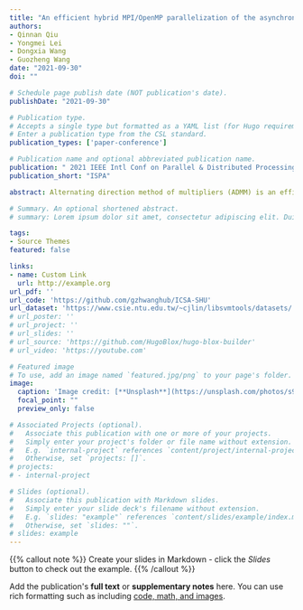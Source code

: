```yaml
---
title: "An efficient hybrid MPI/OpenMP parallelization of the asynchronous ADMM algorithm"
authors:
- Qinnan Qiu
- Yongmei Lei
- Dongxia Wang
- Guozheng Wang
date: "2021-09-30"
doi: ""

# Schedule page publish date (NOT publication's date).
publishDate: "2021-09-30"

# Publication type.
# Accepts a single type but formatted as a YAML list (for Hugo requirements).
# Enter a publication type from the CSL standard.
publication_types: ['paper-conference']

# Publication name and optional abbreviated publication name.
publication: " 2021 IEEE Intl Conf on Parallel & Distributed Processing with Applications, Big Data & Cloud Computing, Sustainable Computing & Communications, Social Computing & Networking (ISPA/BDCloud/SocialCom/SustainCom)"
publication_short: "ISPA"

abstract: Alternating direction method of multipliers (ADMM) is an efficient algorithm to solve large-scale machine learning problems in a distributed environment. To make full use of the hierarchical memory model in modern high-performance computing systems, this paper implements a hybrid MPI/OpenMP parallelization of the asynchronous ADMM algorithm (AH-ADMM). The AH-ADMM algorithm updates local variables in parallel by OpenMP threads and exchanges information between MPI processes, which relieves memory and communication pressure by replacing multi-processing with multi-threading. Furthermore, for the SVM problem, the AH-ADMM algorithm speeds up the calculation of sub-problems through an efficient parallel optimization strategy. This paper effectively combines the features of both algorithm design and programming model. Experiments on the Ziqiang4000 high-performance cluster demonstrate that the AH-ADMM algorithm scales better and run faster than the existing distributed ADMM algorithms implemented by pure MPI. The AH-ADMM can reduce the communication overhead by up to 91.8% and increase the convergence rate by up to 36x. For large datasets, the AH-ADMM can scale well on the cluster which over 129 cores.

# Summary. An optional shortened abstract.
# summary: Lorem ipsum dolor sit amet, consectetur adipiscing elit. Duis posuere tellus ac convallis placerat. Proin tincidunt magna sed ex sollicitudin condimentum.

tags:
- Source Themes
featured: false

links:
- name: Custom Link
  url: http://example.org
url_pdf: ''
url_code: 'https://github.com/gzhwanghub/ICSA-SHU'
url_dataset: 'https://www.csie.ntu.edu.tw/~cjlin/libsvmtools/datasets/'
# url_poster: ''
# url_project: ''
# url_slides: ''
# url_source: 'https://github.com/HugoBlox/hugo-blox-builder'
# url_video: 'https://youtube.com'

# Featured image
# To use, add an image named `featured.jpg/png` to your page's folder. 
image:
  caption: 'Image credit: [**Unsplash**](https://unsplash.com/photos/s9CC2SKySJM)'
  focal_point: ""
  preview_only: false

# Associated Projects (optional).
#   Associate this publication with one or more of your projects.
#   Simply enter your project's folder or file name without extension.
#   E.g. `internal-project` references `content/project/internal-project/index.md`.
#   Otherwise, set `projects: []`.
# projects:
# - internal-project

# Slides (optional).
#   Associate this publication with Markdown slides.
#   Simply enter your slide deck's filename without extension.
#   E.g. `slides: "example"` references `content/slides/example/index.md`.
#   Otherwise, set `slides: ""`.
# slides: example
---
```


{{% callout note %}}
Create your slides in Markdown - click the *Slides* button to check out the example.
{{% /callout %}}

Add the publication's **full text** or **supplementary notes** here. You can use rich formatting such as including [code, math, and images](https://docs.hugoblox.com/content/writing-markdown-latex/).
